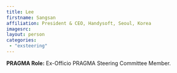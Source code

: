 ```yaml
---
title: Lee
firstname: Sangsan
affiliation: President & CEO, Handysoft, Seoul, Korea
imagesrc: 
layout: person
categories:
 - "exsteering"
---
```


**PRAGMA Role:** Ex-Officio PRAGMA Steering Committee Member.

